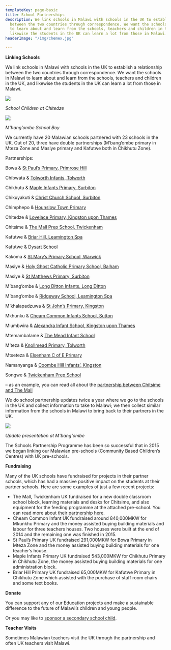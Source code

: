 ```yaml
---
templateKey: page-basic
title: School Partnerships
description: We link schools in Malawi with schools in the UK to establish a relationship
  between the two countries through correspondence. We want the schools in Malawi
  to learn about and learn from the schools, teachers and children in the UK, and
  likewise the students in the UK can learn a lot from those in Malawi.
headerImage: "/img/chemex.jpg"

---
```

**Linking Schools**

We link schools in Malawi with schools in the UK to establish a relationship between the two countries through correspondence. We want the schools in Malawi to learn about and learn from the schools, teachers and children in the UK, and likewise the students in the UK can learn a lot from those in Malawi.

![](/img/chitedze-4.jpg)

_School Children at Chitedze_

![](/img/mbangombe-4.jpg)

_M’bang’ombe School Boy_

We currently have 20 Malawian schools partnered with 23 schools in the UK. Out of 20, three have double partnerships (M’bang’ombe primary in Mteza Zone and Masiye primary and Kafutwe both in Chikhutu Zone).

Partnerships:

Bowa & [St Paul’s Primary, Primrose Hill](http://www.stpauls.camden.sch.uk/)

Chibwata & [Tolworth Infants, Tolworth](https://www.sites.google.com/site/tolworthinfantschool/)

Chikhutu & [Maple Infants Primary, Surbiton](http://www.mapleinfants.co.uk/)

Chikuyakuti & [Christ Church School, Surbiton](http://www.ccp.kingston.sch.uk/)

Chimphepo & [Hounslow Town Primary](http://www.hounslowtownprimary.co.uk/)

Chitedze & [Lovelace Primary, Kingston upon Thames](http://www.lovelace.kingston.sch.uk/)

Chitsime & [The Mall Prep School, Twickenham](http://www.themallschool.org.uk/)

Kafutwe & [Briar Hill, Leamington Spa](http://www.briarhillstmargarets.co.uk/)

Kafutwe & [Dysart School](https://dysartschool.org/about_us/)

Kakoma & [St.Mary’s Primary School, Warwick](http://stmaryimmaculateschool.co.uk/)

Masiye & [Holy Ghost Catholic Primary School, Balham](http://www.holyghost.wandsworth.sch.uk/)

Masiye & [St Matthews Primary, Surbiton](http://www.stmatthews.kingston.sch.uk/page/default.asp?title=Home&pid=1)

M’bang’ombe & [Long Ditton Infants, Long Ditton](http://longditton.surrey.sch.uk/)

M’bang’ombe & [Ridgeway School, Leamington Spa](http://www.ridgewaysch.co.uk/)

M’khalapadzuwa & [St John’s Primary, Kingston](http://www.stjohns.kingston.sch.uk/)

Mkhunku & [Cheam Common Infants School, Sutton](http://www.cheamcommoninfants.com/)

Mlumbwira & [Alexandra Infant School, Kingston upon Thames](http://www.alexandra.kingston.sch.uk/page/default.asp?title=Home&pid=1)

Mtemambalame & [The Mead Infant School](http://www.mead.surrey.sch.uk/)

M’teza & [Knollmead Primary, Tolworth](http://www.knollmeadprimary.co.uk/)

Mtseteza & [Elsenham C of E Primary](http://elsenham.essex.sch.uk/)

Namanyanga & [Coombe Hill Infants’, Kingston](http://www.coombehillinfants.com/page/default.asp?title=Home&pid=1)

Songwe & [Twickenham Prep School](https://twickenhamprep.org.uk/about-us/headmasters-welcome/)

– as an example, you can read all about the [partnership between Chitsime and The Mall](http://www.africanvision.org.uk/education/school-partnerships/school-partnership-chitsime-primary-the-mall-twickenham/)

We do school partnership updates twice a year where we go to the schools in the UK and collect information to take to Malawi; we then collect similar information from the schools in Malawi to bring back to their partners in the UK.

![](/img/mbangombe-24.jpg)

_Update presentation at M'bang'ombe_

The Schools Partnership Programme has been so successful that in 2015 we began linking our Malawian pre-schools (Community Based Children’s Centres) with UK pre-schools.

**Fundraising**

Many of the UK schools have fundraised for projects in their partner schools, which has had a massive positive impact on the students at their partner schools. Here are some examples of just a few recent projects:

* The Mall, Twickenham UK fundraised for a new double classroom school block, learning materials and desks for Chitsime, and also equipment for the feeding programme at the attached pre-school. You can read more about [their partnership here](http://www.africanvision.org.uk/education/school-partnerships/school-partnership-chitsime-primary-the-mall-twickenham/).
* Cheam Common Infant UK fundraised around 840,000MKW for Mkunkhu Primary and the money assisted buying building materials and labour for three teachers houses. Two houses were built at the end of 2014 and the remaining one was finished in 2015.
* St Paul’s Primary UK fundraised 291,000MKW for Bowa Primary in Mteza Zone and the money assisted buying building materials for one teacher’s house.
* Maple Infants Primary UK fundraised 543,000MKW for Chikhutu Primary in Chikhutu Zone, the money assisted buying building materials for one administration block.
* Briar Hill Primary UK fundraised 65,000MKW for Kafutwe Primary in Chikhutu Zone which assisted with the purchase of staff room chairs and some text books.

**Donate**

You can support any of our Education projects and make a sustainable difference to the future of Malawi’s children and young people.

Or you may like to [sponsor a secondary school child](http://www.africanvision.org.uk/projects/secondary-school-sponsorship/).

**Teacher Visits**

Sometimes Malawian teachers visit the UK through the partnership and often UK teachers visit Malawi.